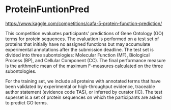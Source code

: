 # ProteinFuntionPred

https://www.kaggle.com/competitions/cafa-5-protein-function-prediction/

This competition evaluates participants' predictions of Gene Ontology (GO) terms for protein sequences. The evaluation is performed on a test set of proteins that initially have no assigned functions but may accumulate experimental annotations after the submission deadline. The test set is divided into three subontologies: Molecular Function (MF), Biological Process (BP), and Cellular Component (CC). 
The final performance measure is the arithmetic mean of the maximum F-measures calculated on the three subontologies. 

For the training set, we include all proteins with annotated terms that have been validated by experimental or high-throughput evidence, traceable author statement (evidence code TAS), or inferred by curator (IC). 
The test superset is a set of protein sequences on which the participants are asked to predict GO terms.


